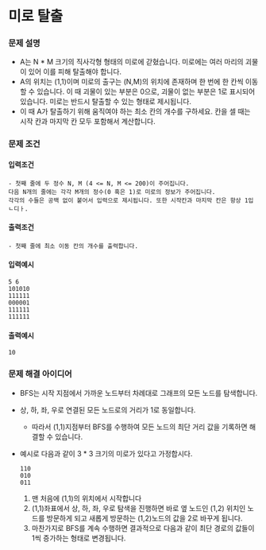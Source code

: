 # 미로 탈출

### 문제 설명

- A는 N * M 크기의 직사각형 형태의 미로에 갇혔습니다. 미로에는 여러 마리의 괴물이 있어 이를 피해 탈출해야 합니다.
- A의 위치는 (1,1)이며 미로의 출구는 (N,M)의 위치에 존재하며 한 번에 한 칸씩 이동할 수 있습니다. 이 때 괴물이 있는 부분은 0으로, 괴물이 없는 부분은 1로 표시되어 있습니다. 미로는 반드시 탈출할
  수 있는 형태로 제시됩니다.
- 이 때 A가 탈출하기 위해 움직여야 하는 최소 칸의 개수를 구하세요. 칸을 셀 때는 시작 칸과 마지막 칸 모두 포함해서 계산합니다.

### 문제 조건

#### 입력조건

    - 첫째 줄에 두 정수 N, M (4 <= N, M <= 200)이 주어집니다.
    다음 N개의 줄에는 각각 M개의 정수(0 혹은 1)로 미로의 정보가 주어집니다.
    각각의 수들은 공백 없이 붙어서 입력으로 제시됩니다. 또한 시작칸과 마지막 칸은 항상 1입ㄴ디ㅏ.

#### 출력조건

    - 첫째 줄에 최소 이동 칸의 개수를 출력합니다.

#### 입력예시

    5 6
    101010
    111111
    000001
    111111
    111111

#### 출력예시

    10

### 문제 해결 아이디어

- BFS는 시작 지점에서 가까운 노드부터 차례대로 그래프의 모든 노드를 탐색합니다.
- 상, 하, 좌, 우로 연결된 모든 노드로의 거리가 1로 동일합니다.
    - 따라서 (1,1)지점부터 BFS를 수행하여 모든 노드의 최단 거리 값을 기록하면 해결할 수 있습니다.

- 예시로 다음과 같이 3 * 3 크기의 미로가 있다고 가정합시다.

      110
      010
      011
    1. 맨 처음에 (1,1)의 위치에서 시작합니다
    2. (1,1)좌표에서 상, 하, 좌, 우로 탐색을 진행하면 바로 옆 노드인 (1,2) 위치인 노드를 방문하게 되고 새롭게 방문하는 (1,2)노드의 값을 2로 바꾸게 됩니다.
    3. 마찬가지로 BFS를 계속 수행하면 결과적으로 다음과 같이 최단 경로의 값들이 1씩 증가하는 형태로 변경됩니다.
  